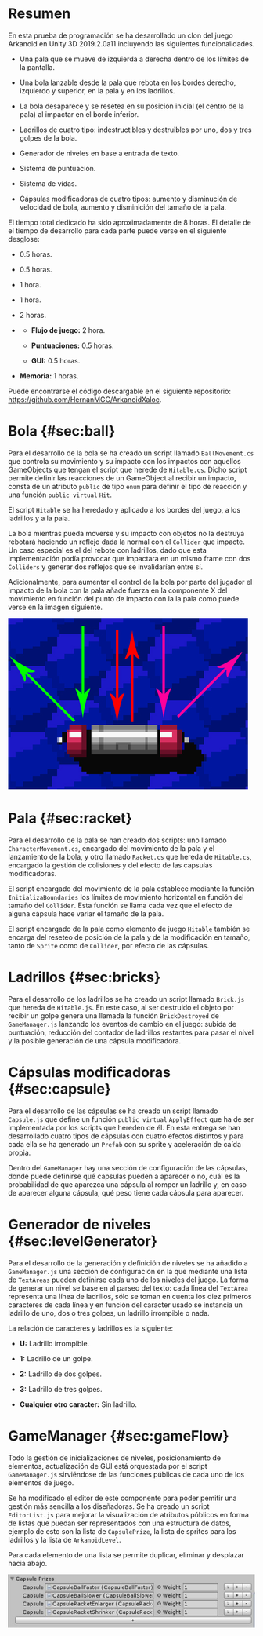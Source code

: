 Resumen
=======

En esta prueba de programación se ha desarrollado un clon del juego Arkanoid en Unity 3D 2019.2.0a11 incluyendo las siguientes funcionalidades.

-   Una pala que se mueve de izquierda a derecha dentro de los límites de la pantalla.

-   Una bola lanzable desde la pala que rebota en los bordes derecho, izquierdo y superior, en la pala y en los ladrillos.

-   La bola desaparece y se resetea en su posición inicial (el centro de la pala) al impactar en el borde inferior.

-   Ladrillos de cuatro tipo: indestructibles y destruibles por uno, dos y tres golpes de la bola.

-   Generador de niveles en base a entrada de texto.

-   Sistema de puntuación.

-   Sistema de vidas.

-   Cápsulas modificadoras de cuatro tipos: aumento y disminución de velocidad de bola, aumento y disminición del tamaño de la pala.

El tiempo total dedicado ha sido aproximadamente de 8 horas. El detalle de el tiempo de desarrollo para cada parte puede verse en el siguiente desglose:

-   0.5 horas.

-   0.5 horas.

-   1 hora.

-   1 hora.

-   2 horas.

-   -   **Flujo de juego:** 2 hora.

    -   **Puntuaciones:** 0.5 horas.

    -   **GUI:** 0.5 horas.

-   **Memoria:** 1 horas.

Puede encontrarse el código descargable en el siguiente repositorio: <https://github.com/HernanMGC/ArkanoidXaloc>.

Bola {#sec:ball}
====

Para el desarrollo de la bola se ha creado un script llamado `BallMovement.cs` que controla su movimiento y su impacto con los impactos con aquellos GameObjects que tengan el script que herede de `Hitable.cs`. Dicho script permite definir las reacciones de un GameObject al recibir un impacto, consta de un atributo `public` de tipo `enum` para definir el tipo de reacción y una función `public virtual` `Hit`.

El script `Hitable` se ha heredado y aplicado a los bordes del juego, a los ladrillos y a la pala.

La bola mientras pueda moverse y su impacto con objetos no la destruya rebotará haciendo un reflejo dada la normal con el `Collider` que impacte. Un caso especial es el del rebote con ladrillos, dado que esta implementación podía provocar que impactara en un mismo frame con dos `Colliders` y generar dos reflejos que se invalidarían entre sí.

Adicionalmente, para aumentar el control de la bola por parte del jugador el impacto de la bola con la pala añade fuerza en la componente X del movimiento en función del punto de impacto con la la pala como puede verse en la imagen siguiente.

![Impacto con la pala](/readmeImages/racketImpact.jpg)

Pala {#sec:racket}
====

Para el desarrollo de la pala se han creado dos scripts: uno llamado `CharacterMovement.cs`, encargado del movimiento de la pala y el lanzamiento de la bola, y otro llamado `Racket.cs` que hereda de `Hitable.cs`, encargado la gestión de colisiones y del efecto de las capsulas modificadoras.

El script encargado del movimiento de la pala establece mediante la función `InitializaBoundaries` los límites de movimiento horizontal en función del tamaño del `Collider`. Esta función se llama cada vez que el efecto de alguna cápsula hace variar el tamaño de la pala.

El script encargado de la pala como elemento de juego `Hitable` también se encarga del reseteo de posición de la pala y de la modificación en tamaño, tanto de `Sprite` como de `Collider`, por efecto de las cápsulas.

Ladrillos {#sec:bricks}
=========

Para el desarrollo de los ladrillos se ha creado un script llamado `Brick.js` que hereda de `Hitable.js`. En este caso, al ser destruido el objeto por recibir un golpe genera una llamada la función `BrickDestroyed` de `GameManager.js` lanzando los eventos de cambio en el juego: subida de puntuación, reducción del contador de ladrillos restantes para pasar el nivel y la posible generación de una cápsula modificadora.

Cápsulas modificadoras {#sec:capsule}
======================

Para el desarrollo de las cápsulas se ha creado un script llamado `Capsule.js` que define un función `public virtual` `ApplyEffect` que ha de ser implementada por los scripts que hereden de él. En esta entrega se han desarrollado cuatro tipos de cápsulas con cuatro efectos distintos y para cada ella se ha generado un `Prefab` con su sprite y aceleración de caída propia.

Dentro del `GameManager` hay una sección de configuración de las cápsulas, donde puede definirse qué capsulas pueden a aparecer o no, cuál es la probabilidad de que aparezca una cápsula al romper un ladrillo y, en caso de aparecer alguna cápsula, qué peso tiene cada cápsula para aparecer.

Generador de niveles {#sec:levelGenerator}
====================

Para el desarrollo de la generación y definición de niveles se ha añadido a `GameManager.js` una sección de configuración en la que mediante una lista de `TextAreas` pueden definirse cada uno de los niveles del juego. La forma de generar un nivel se base en al parseo del texto: cada línea del `TextArea` representa una línea de ladrillos, sólo se toman en cuenta los diez primeros caracteres de cada línea y en función del caracter usado se instancia un ladrillo de uno, dos o tres golpes, un ladrillo irrompible o nada.

La relación de caracteres y ladrillos es la siguiente:

-   **U:** Ladrillo irrompible.

-   **1:** Ladrillo de un golpe.

-   **2:** Ladrillo de dos golpes.

-   **3:** Ladrillo de tres golpes.

-   **Cualquier otro caracter:** Sin ladrillo.

GameManager {#sec:gameFlow}
===========

Todo la gestión de inicializaciones de niveles, posicionamiento de elementos, actualización de GUI está orquestada por el script `GameManager.js` sirviéndose de las funciones públicas de cada uno de los elementos de juego.

Se ha modificado el editor de este componente para poder pemitir una gestión más sencilla a los diseñadoras. Se ha creado un script `EditorList.js` para mejorar la visualización de atributos públicos en forma de listas que puedan ser representados con una estructura de datos, ejemplo de esto son la lista de `CapsulePrize`, la lista de sprites para los ladrillos y la lista de `ArkanoidLevel`.

Para cada elemento de una lista se permite duplicar, eliminar y desplazar hacia abajo.

![Lista de `CapsulePrize`>](/readmeImages/editorList.jpg)

